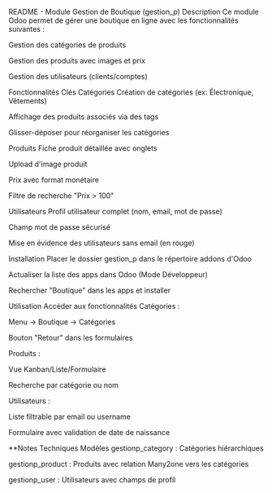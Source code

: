 README - Module Gestion de Boutique (gestion_p)
Description
Ce module Odoo permet de gérer une boutique en ligne avec les fonctionnalités suivantes :

Gestion des catégories de produits

Gestion des produits avec images et prix

Gestion des utilisateurs (clients/comptes)

Fonctionnalités Clés
Catégories
Création de catégories (ex: Électronique, Vêtements)

Affichage des produits associés via des tags

Glisser-déposer pour réorganiser les catégories

Produits
Fiche produit détaillée avec onglets

Upload d'image produit

Prix avec format monétaire

Filtre de recherche "Prix > 100"

Utilisateurs
Profil utilisateur complet (nom, email, mot de passe)

Champ mot de passe sécurisé

Mise en évidence des utilisateurs sans email (en rouge)

Installation
Placer le dossier gestion_p dans le répertoire addons d'Odoo

Actualiser la liste des apps dans Odoo (Mode Développeur)

Rechercher "Boutique" dans les apps et installer

Utilisation
Accéder aux fonctionnalités
Catégories :

Menu → Boutique → Catégories

Bouton "Retour" dans les formulaires

Produits :

Vue Kanban/Liste/Formulaire

Recherche par catégorie ou nom

Utilisateurs :

Liste filtrable par email ou username

Formulaire avec validation de date de naissance

**Notes Techniques
Modèles
gestionp_category : Catégories hiérarchiques

gestionp_product : Produits avec relation Many2one vers les catégories

gestionp_user : Utilisateurs avec champs de profil
